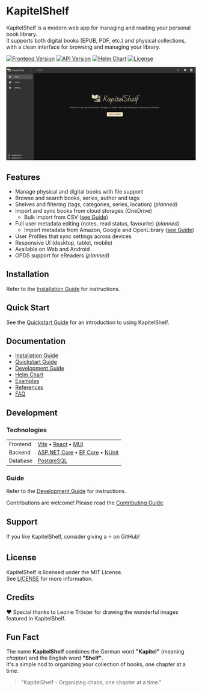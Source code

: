 # KapitelShelf

KapitelShelf is a modern web app for managing and reading your personal book library.  
It supports both digital books (EPUB, PDF, etc.) and physical collections, with a clean interface for browsing and managing your library.

[![Frontend Version](https://img.shields.io/badge/frontend-v0.3.1-0078D7)](./frontend/CHANGELOG.md)
[![API Version](https://img.shields.io/badge/api-v0.3.1-28A745)](./backend/src/KapitelShelf.Api/CHANGELOG.md)
[![Helm Chart](https://img.shields.io/badge/helm-v0.3.1-F97316)](./helm/kapitelshelf/README.md)
[![License](https://img.shields.io/github/license/thomasmiller01/kapitelshelf)](./LICENSE)

![Home Page](./docs/.attachments/home_page.png)

## Features

- Manage physical and digital books with file support
- Browse and search books, series, author and tags
- Shelves and filtering (tags, categories, series, location) _(planned)_
- Import and sync books from cloud storages (OneDrive)
  - Bulk import from CSV ([see Guide](docs/references.md#import-in-bulk-from-csv))
- Full user metadata editing (notes, read status, favourite) _(planned)_
  - Import metadata from Amazon, Google and OpenLibrary ([see Guide](docs/references.md#import-metadata-for-a-book))
- User Profiles that sync settings across devices
- Responsive UI (desktop, tablet, mobile)
- Available on Web and Android
- OPDS support for eReaders _(planned)_

## Installation

Refer to the [Installation Guide](docs/installation.md) for instructions.

## Quick Start

See the [Quickstart Guide](docs/quickstart.md) for an introduction to using KapitelShelf.

## Documentation

- [Installation Guide](docs/installation.md)
- [Quickstart Guide](docs/quickstart.md)
- [Development Guide](docs/development.md)
- [Helm Chart](helm/kapitelshelf/README.md)
- [Examples](examples/README.md)
- [References](docs/references.md)
- [FAQ](docs/faq.md)

## Development

### Technologies

|          |                                                                                                                                                      |
| -------- | ---------------------------------------------------------------------------------------------------------------------------------------------------- |
| Frontend | [Vite](https://vitejs.dev/) • [React](https://react.dev/) • [MUI](https://mui.com/)                                                                  |
| Backend  | [ASP.NET Core](https://learn.microsoft.com/en-us/aspnet/core/) • [EF Core](https://learn.microsoft.com/en-us/ef/core/) • [NUnit](https://nunit.org/) |
| Database | [PostgreSQL](https://www.postgresql.org/)                                                                                                            |

### Guide

Refer to the [Development Guide](docs/development.md) for instructions.

Contributions are welcome! Please read the [Contributing Guide](./CONTRIBUTING.md).

## Support

If you like KapitelShelf, consider giving a ⭐ on GitHub!

## License

KapitelShelf is licensed under the MIT License.  
See [LICENSE](./LICENSE) for more information.

## Credits

❤️ Special thanks to Leonie Tröster for drawing the wonderful images featured in KapitelShelf.

## Fun Fact

The name **KapitelShelf** combines the German word **"Kapitel"** (meaning _chapter_) and the English word **"Shelf"**.  
It's a simple nod to organizing your collection of books, one chapter at a time.

> "KapitelShelf - Organizing chaos, one chapter at a time."
